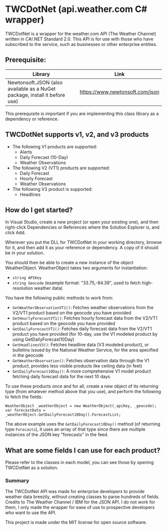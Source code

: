 ﻿# TWCDotNet (api.weather.com C# wrapper)

TWCDotNet is a wrapper for the weather.com API (The Weather Channel) written in C#/.NET Standard 2.0. This API is for use with those who have subscribed to the service, such as businesses or other enterprise entities.

## Prerequisite:
| Library | Link |
|---------|------|
| Newtonsoft.JSON (also available as a NuGet package, install it before use) | https://www.newtonsoft.com/json |
This prerequisite is important if you are implementing this class library as a dependency or reference.

## TWCDotNet supports v1, v2, and v3 products
* The following V1 products are supported:
    - Alerts
    - Daily Forecast (10-Day)
    - Weather Observations
* The following V2 (VT1) products are supported:
    - Daily Forecast
    - Hourly Forecast
    - Weather Observations
* The following V3 product is supported:
    - Headlines

## How do I get started?
In Visual Studio, create a new project (or open your existing one), and then right-click Dependencies or References where the Solution Explorer is, and click Add.

Wherever you put the DLL for TWCDotNet in your working directory, browse for it, and then add it as your reference or dependency. A copy of it should be in your solution.

You should then be able to create a new instance of the object WeatherObject. WeatherObject takes two arguments for instantiation:
* `string APIKey`
* `string Geocode` (example format: "33.75,-84.39", used to fetch high-resolution weather data)

You have the following public methods to work from:
- `GetWeatherObservationVT1()`: Fetches weather observations from the V2/VT1 product based on the geocode you have provided
- `GetHourlyForecastVT1()`: Fetches hourly forecast data from the V2/VT1 product based on the geocode you have provided
- `GetDailyForecastVT1()`: Fetches daily forecast data from the V2/VT1 product you have provided (for 10-day, use the V1 modeled product by using GetDailyForecast10Day)
- `GetHeadlinesV3()`: Fetches headline data (V3 modeled product), or bulletins issued by the National Weather Service, for the area specified in the geocode
- `GetWeatherObservation()`: Fetches observation data through the V1 product, provides less visible products like ceiling data (in feet)
- `GetDailyForecast10Day()`: A more comprehensive V1 model product fetching daily forecast data for the next 10 days

To use these products once and for all, create a new object of its returning type (from whatever method above that you use), and perform the following to fetch the fields:
```
WeatherObject _weatherObject = new WeatherObject(_apiKey, _geocode);
var forecastData = _weatherObject.GetDailyForecast10Day().ForecastList;
```
The above example uses the `GetDailyForecast10Day()` method (of returning type `Forecasts`), it uses an array of that type since there are multiple instances of the JSON key "forecasts" in the feed.

## What are some fields I can use for each product?
Please refer to the classes in each model, you can see those by opening TWCDotNet as a solution.

### Summary
The TWCDotNet API was made for enterprise developers to provide weather data breezily, without creating classes to parse hundreds of fields.
Credits to The Weather Channel / IBM for the JSON API. I do not work for them, I only made the wrapper for ease of use to prospective developers who want to use the API.

This project is made under the MIT license for open source software.